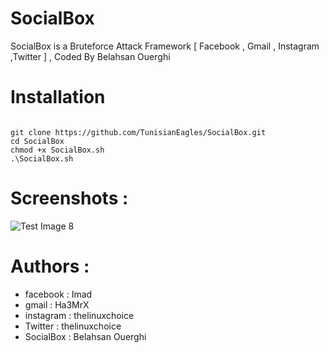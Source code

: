 # SocialBox
SocialBox is a Bruteforce Attack Framework [ Facebook , Gmail , Instagram ,Twitter ] , Coded By Belahsan Ouerghi
# Installation
```

git clone https://github.com/TunisianEagles/SocialBox.git
cd SocialBox
chmod +x SocialBox.sh
.\SocialBox.sh
```
# Screenshots :
![Test Image 8](https://raw.githubusercontent.com/TunisianEagles/SocialBox/master/Screenshots/sb.png)


# Authors :
* facebook  : Imad
* gmail     : Ha3MrX
* instagram : thelinuxchoice
* Twitter   : thelinuxchoice
* SocialBox : Belahsan Ouerghi
